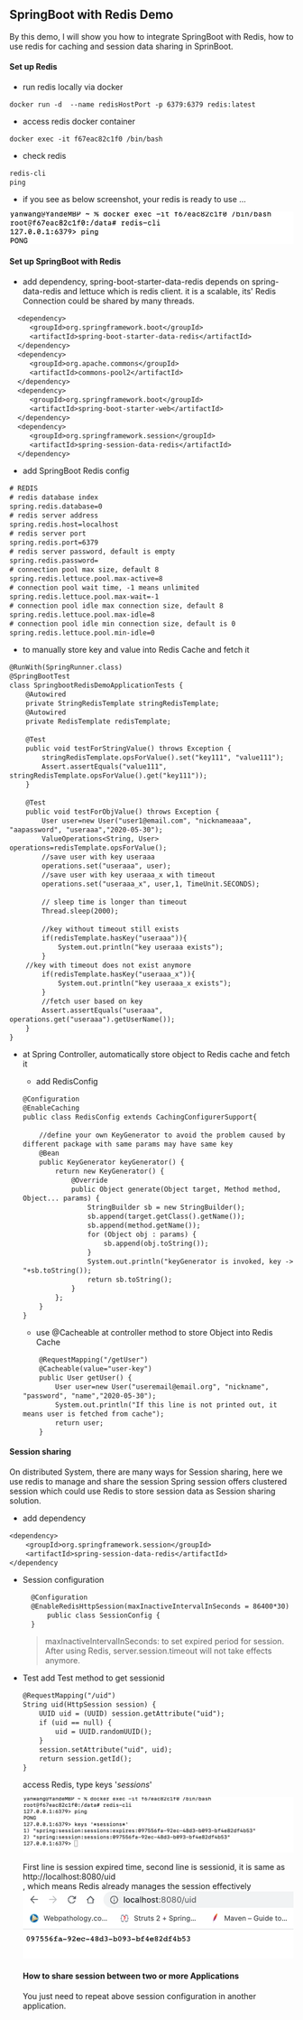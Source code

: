 ## SpringBoot with Redis Demo

By this demo, I will show you how to integrate SpringBoot with Redis, how to use redis for caching and session data sharing in SprinBoot.


#### Set up Redis 
- run redis locally via docker 
```
docker run -d  --name redisHostPort -p 6379:6379 redis:latest
```

- access redis docker container

```
docker exec -it f67eac82c1f0 /bin/bash
```

- check redis 
```
redis-cli 
ping
```

- if you see as below screenshot, your redis is ready to use ...

 ![image](readme.assets/1.png)

#### Set up SpringBoot with Redis 
- add dependency, spring-boot-starter-data-redis depends on spring-data-redis and lettuce which is redis client.
it is a scalable, its' Redis Connection could be shared by many threads.

```
  <dependency>
	 <groupId>org.springframework.boot</groupId>
	 <artifactId>spring-boot-starter-data-redis</artifactId>
  </dependency>
  <dependency>
	 <groupId>org.apache.commons</groupId>
	 <artifactId>commons-pool2</artifactId>
  </dependency>
  <dependency>
	 <groupId>org.springframework.boot</groupId>
	 <artifactId>spring-boot-starter-web</artifactId>
  </dependency>
  <dependency>
	 <groupId>org.springframework.session</groupId>
	 <artifactId>spring-session-data-redis</artifactId>
  </dependency>
```

- add SpringBoot Redis config
```
# REDIS
# redis database index
spring.redis.database=0  
# redis server address
spring.redis.host=localhost
# redis server port
spring.redis.port=6379  
# redis server password, default is empty
spring.redis.password=
# connection pool max size, default 8
spring.redis.lettuce.pool.max-active=8
# connection pool wait time, -1 means unlimited
spring.redis.lettuce.pool.max-wait=-1
# connection pool idle max connection size, default 8
spring.redis.lettuce.pool.max-idle=8
# connection pool idle min connection size, default is 0
spring.redis.lettuce.pool.min-idle=0

```



- to manually store key and value into Redis Cache and fetch it 

```
@RunWith(SpringRunner.class)
@SpringBootTest
class SpringbootRedisDemoApplicationTests {
	@Autowired
	private StringRedisTemplate stringRedisTemplate;
	@Autowired
	private RedisTemplate redisTemplate;

	@Test
	public void testForStringValue() throws Exception {
		stringRedisTemplate.opsForValue().set("key111", "value111");
		Assert.assertEquals("value111", stringRedisTemplate.opsForValue().get("key111"));
	}

	@Test
	public void testForObjValue() throws Exception {
		User user=new User("user1@email.com", "nicknameaaa", "aapassword", "useraaa","2020-05-30");
		ValueOperations<String, User> operations=redisTemplate.opsForValue();
		//save user with key useraaa
		operations.set("useraaa", user);
		//save user with key useraaa_x with timeout
		operations.set("useraaa_x", user,1, TimeUnit.SECONDS);

		// sleep time is longer than timeout
		Thread.sleep(2000);

		//key without timeout still exists
		if(redisTemplate.hasKey("useraaa")){
			System.out.println("key useraaa exists");
		}
    //key with timeout does not exist anymore
		if(redisTemplate.hasKey("useraaa_x")){
			System.out.println("key useraaa_x exists");
		}
		//fetch user based on key
		Assert.assertEquals("useraaa", operations.get("useraaa").getUserName());
	}
}

```

- at Spring Controller, automatically store object to Redis cache and fetch it 

  - add RedisConfig 
  ```
  @Configuration
  @EnableCaching
  public class RedisConfig extends CachingConfigurerSupport{
  
      //define your own KeyGenerator to avoid the problem caused by different package with same params may have same key
      @Bean
      public KeyGenerator keyGenerator() {
          return new KeyGenerator() {
              @Override
              public Object generate(Object target, Method method, Object... params) {
                  StringBuilder sb = new StringBuilder();
                  sb.append(target.getClass().getName());
                  sb.append(method.getName());
                  for (Object obj : params) {
                      sb.append(obj.toString());
                  }
                  System.out.println("keyGenerator is invoked, key ->  "+sb.toString());
                  return sb.toString();
              }
          };
      }
  }
  ```
  
  - use @Cacheable at controller method to store Object into Redis Cache
  ```
      @RequestMapping("/getUser")
      @Cacheable(value="user-key")
      public User getUser() {
          User user=new User("useremail@email.org", "nickname", "password", "name","2020-05-30");
          System.out.println("If this line is not printed out, it means user is fetched from cache");
          return user;
      }
  ```
  
####  Session sharing
On distributed System, there are many ways for Session sharing, here we use redis to manage and share the session
Spring session offers clustered session which could use Redis to store session data as Session sharing solution.

- add dependency 
```
<dependency>
    <groupId>org.springframework.session</groupId>
    <artifactId>spring-session-data-redis</artifactId>
</dependency
```

- Session configuration
      
  ```
    @Configuration
    @EnableRedisHttpSession(maxInactiveIntervalInSeconds = 86400*30)
        public class SessionConfig {
    }
  ```
  
  > maxInactiveIntervalInSeconds: to set expired period for session. After using Redis,
   server.session.timeout will not take effects anymore. 
  
- Test 
  add Test method to get sessionid 
  
  ```
  @RequestMapping("/uid")
  String uid(HttpSession session) {
      UUID uid = (UUID) session.getAttribute("uid");
      if (uid == null) {
          uid = UUID.randomUUID();
      }
      session.setAttribute("uid", uid);
      return session.getId();
  }
  ```
  
  access Redis, type keys '*sessions*'      
                                                                                                                                                              
  ![image](readme.assets/2.png)      
  
  First line is session expired time, second line is sessionid, it is same as http://localhost:8080/uid      
  , which means Redis already manages the session effectively 
  ![image](readme.assets/3.png)   
  
  #### How to share session between two or more Applications    
  You just need to repeat above session configuration in another application.
  
  
  ​                                                                                                                                                                                 

